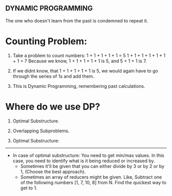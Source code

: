 ## DYNAMIC PROGRAMMING
The one who doesn't learn from the past is condemned to repeat it.

Counting Problem:
=================
1. Take a problem to count numbers:
    1 + 1 + 1 + 1 + 1 = 5
    1 + 1 + 1 + 1 + 1 + 1 + 1 = 7
    Because we know, 1 + 1 + 1 + 1 + 1 is 5, and 5 + 1 + 1 is 7.

2. If we didnt know, that 1 + 1 + 1 + 1 + 1 is 5, we would again have
    to go through the series of 1s and add them.

3. This is Dynamic Programming, remembering past calculations.

Where do we use DP?
===================
1. Optimal Substructure.
2. Overlapping Subproblems.

1. Optimal Substructure:
------------------------
- In case of optimal substructure:
    You need to get min/max values.
    In this case, you need to identify what is it being reduced or increased by.
    - Sometimes it'll be given that you can either divide by 3 or by 2 or by 1, (Choose the best approach).
    - Sometimes an array of reducers might be given. Like, Subtract one of the following numbers [1, 7, 10, 8] from N. Find the quickest way to get to 1.